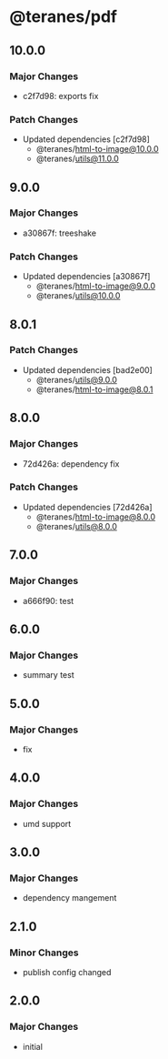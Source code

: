 # @teranes/pdf

## 10.0.0

### Major Changes

- c2f7d98: exports fix

### Patch Changes

- Updated dependencies [c2f7d98]
  - @teranes/html-to-image@10.0.0
  - @teranes/utils@11.0.0

## 9.0.0

### Major Changes

- a30867f: treeshake

### Patch Changes

- Updated dependencies [a30867f]
  - @teranes/html-to-image@9.0.0
  - @teranes/utils@10.0.0

## 8.0.1

### Patch Changes

- Updated dependencies [bad2e00]
  - @teranes/utils@9.0.0
  - @teranes/html-to-image@8.0.1

## 8.0.0

### Major Changes

- 72d426a: dependency fix

### Patch Changes

- Updated dependencies [72d426a]
  - @teranes/html-to-image@8.0.0
  - @teranes/utils@8.0.0

## 7.0.0

### Major Changes

- a666f90: test

## 6.0.0

### Major Changes

- summary test

## 5.0.0

### Major Changes

- fix

## 4.0.0

### Major Changes

- umd support

## 3.0.0

### Major Changes

- dependency mangement

## 2.1.0

### Minor Changes

- publish config changed

## 2.0.0

### Major Changes

- initial

